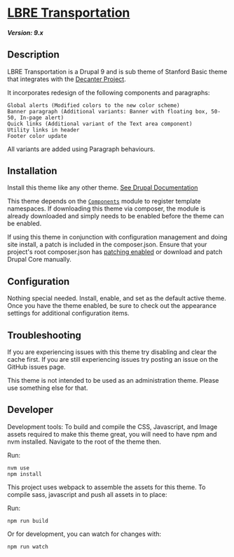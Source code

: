 # [LBRE Transportation](https://github.com/SU-SWS/lbretransportation_subtheme)
##### Version: 9.x

Description
---

LBRE Transportation is a Drupal 9 and is sub theme of Stanford Basic theme that integrates with the [Decanter Project](https://github.com/SU-SWS/decanter).

It incorporates redesign of the following components and paragraphs:

    Global alerts (Modified colors to the new color scheme)
    Banner paragraph (Additional variants: Banner with floating box, 50-50, In-page alert)
    Quick links (Additional variant of the Text area component)
    Utility links in header
    Footer color update

All variants are added using Paragraph behaviours.

Installation
---

Install this theme like any other theme. [See Drupal Documentation](https://www.drupal.org/docs/8/extending-drupal-8/installing-themes)

This theme depends on the [`Components`](https://www.drupal.org/project/components) module to register template
namespaces. If downloading this theme via composer, the module is already downloaded and simply needs to be enabled
before the theme can be enabled.

If using this theme in conjunction with configuration management and doing site install, a patch is included in the
composer.json. Ensure that your project's root composer.json has [patching enabled](https://github.com/cweagans/composer-patches#allowing-patches-to-be-applied-from-dependencies)
or download and patch Drupal Core manually.

Configuration
---

Nothing special needed. Install, enable, and set as the default active theme. Once you have the theme enabled, be sure to check out the appearance settings for additional configuration items.


Troubleshooting
---

If you are experiencing issues with this theme try disabling and clear the cache first. If you are still experiencing issues try posting an issue on the GitHub issues page.

This theme is not intended to be used as an administration theme. Please use something else for that.

Developer
---

Development tools: To build and compile the CSS, Javascript, and Image assets required to make this theme great, you will need to have npm and nvm installed.
Navigate to the root of the theme then.

Run:
```
nvm use
npm install
```

This project uses webpack to assemble the assets for this theme. To compile sass, javascript and push all assets in to place:

Run:
```
npm run build
```

Or for development, you can watch for changes with:
```
npm run watch
```
